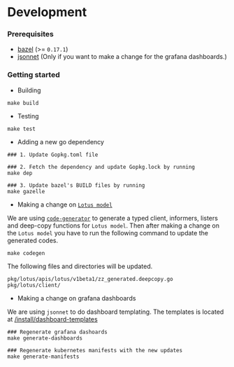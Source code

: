 # Development

### Prerequisites

- [bazel](https://github.com/bazelbuild/bazel) (>= `0.17.1`)
- [jsonnet](https://jsonnet.org/) (Only if you want to make a change for the grafana dashboards.)

### Getting started

- Building
``` console
make build
```

- Testing
``` console
make test
```

- Adding a new go dependency
``` console
### 1. Update Gopkg.toml file

### 2. Fetch the dependency and update Gopkg.lock by running
make dep

### 3. Update bazel's BUILD files by running
make gazelle
```

- Making a change on [`Lotus model`](https://github.com/nghialv/lotus/blob/master/pkg/app/lotus/apis/lotus/v1beta1/types.go)

We are using [`code-generator`](https://github.com/kubernetes/code-generator) to generate a typed client, informers, listers and deep-copy functions for `Lotus model`.
Then after making a change on the `Lotus model` you have to run the following command to update the generated codes.
``` console
make codegen
```
The following files and directories will be updated.

```
pkg/lotus/apis/lotus/v1beta1/zz_generated.deepcopy.go
pkg/lotus/client/
```

- Making a change on grafana dashboards

We are using `jsonnet` to do dashboard templating. The templates is located at [/install/dashboard-templates](https://github.com/nghialv/lotus/tree/master/install/dashboard-templates)

``` console
### Regenerate grafana dashoards
make generate-dashboards

### Regenerate kubernetes manifests with the new updates
make generate-manifests
```
